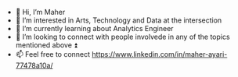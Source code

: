 - 👋 Hi, I’m Maher
- 🎨 I’m interested in Arts, Technology and Data at the intersection 
- 🌱 I’m currently learning about Analytics Engineer 
- 🧠 I’m looking to connect with people involvede in any of the topics mentioned above ⏫
- 📫 Feel free to connect https://www.linkedin.com/in/maher-ayari-77478a10a/

<!---
ayammaher/ayammaher is a ✨ special ✨ repository because its `README.md` (this file) appears on your GitHub profile.
You can click the Preview link to take a look at your changes.
--->
